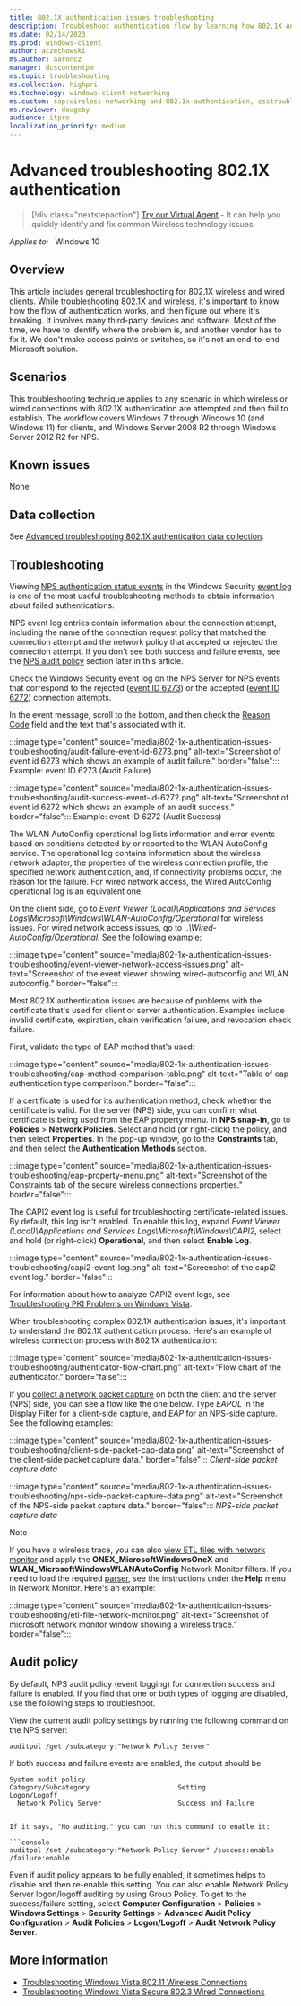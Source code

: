 ```yaml
---
title: 802.1X authentication issues troubleshooting
description: Troubleshoot authentication flow by learning how 802.1X Authentication works for wired and wireless clients.
ms.date: 02/14/2023
ms.prod: windows-client
author: aczechowski
ms.author: aaroncz
manager: dcscontentpm
ms.topic: troubleshooting
ms.collection: highpri
ms.technology: windows-client-networking
ms.custom: sap:wireless-networking-and-802.1x-authentication, csstroubleshoot
ms.reviewer: dougeby
audience: itpro
localization_priority: medium
---
```

# Advanced troubleshooting 802.1X authentication

> [!div class="nextstepaction"]
> <a href="https://vsa.services.microsoft.com/v1.0/?partnerId=7d74cf73-5217-4008-833f-87a1a278f2cb&flowId=DMC&initialQuery=31806441" target='_blank'>Try our Virtual Agent</a> - It can help you quickly identify and fix common Wireless technology issues.

_Applies to:_ &nbsp; Windows 10

## Overview

This article includes general troubleshooting for 802.1X wireless and wired clients. While troubleshooting 802.1X and wireless, it's important to know how the flow of authentication works, and then figure out where it's breaking. It involves many third-party devices and software. Most of the time, we have to identify where the problem is, and another vendor has to fix it. We don't make access points or switches, so it's not an end-to-end Microsoft solution.

## Scenarios

This troubleshooting technique applies to any scenario in which wireless or wired connections with 802.1X authentication are attempted and then fail to establish. The workflow covers Windows 7 through Windows 10 (and Windows 11) for clients, and Windows Server 2008 R2 through Windows Server 2012 R2 for NPS.

## Known issues

None

## Data collection

See [Advanced troubleshooting 802.1X authentication data collection](data-collection-for-troubleshooting-802-1x-authentication-issues.md).

## Troubleshooting

Viewing [NPS authentication status events](/previous-versions/windows/it-pro/windows-server-2008-R2-and-2008/cc735320(v%3dws.10)) in the Windows Security [event log](/previous-versions/windows/it-pro/windows-server-2008-R2-and-2008/cc722404(v%3dws.11)) is one of the most useful troubleshooting methods to obtain information about failed authentications.

NPS event log entries contain information about the connection attempt, including the name of the connection request policy that matched the connection attempt and the network policy that accepted or rejected the connection attempt. If you don't see both success and failure events, see the [NPS audit policy](#audit-policy) section later in this article.

Check the Windows Security event log on the NPS Server for NPS events that correspond to the rejected ([event ID 6273](/previous-versions/windows/it-pro/windows-server-2008-R2-and-2008/cc735399(v%3dws.10))) or the accepted ([event ID 6272](/previous-versions/windows/it-pro/windows-server-2008-R2-and-2008/cc735388(v%3dws.10))) connection attempts.

In the event message, scroll to the bottom, and then check the [Reason Code](/previous-versions/windows/it-pro/windows-server-2008-R2-and-2008/dd197570(v%3dws.10)) field and the text that's associated with it.

:::image type="content" source="media/802-1x-authentication-issues-troubleshooting/audit-failure-event-id-6273.png" alt-text="Screenshot of event id 6273 which shows an example of audit failure." border="false":::
   Example: event ID 6273 (Audit Failure)

:::image type="content" source="media/802-1x-authentication-issues-troubleshooting/audit-success-event-id-6272.png" alt-text="Screenshot of event id 6272 which shows an example of an audit success." border="false":::
   Example: event ID 6272 (Audit Success)

The WLAN AutoConfig operational log lists information and error events based on conditions detected by or reported to the WLAN AutoConfig service. The operational log contains information about the wireless network adapter, the properties of the wireless connection profile, the specified network authentication, and, if connectivity problems occur, the reason for the failure. For wired network access, the Wired AutoConfig operational log is an equivalent one.

On the client side, go to *Event Viewer (Local)\\Applications and Services Logs\\Microsoft\\Windows\\WLAN-AutoConfig\/Operational* for wireless issues. For wired network access issues, go to  *..\\Wired-AutoConfig\/Operational*. See the following example:

:::image type="content" source="media/802-1x-authentication-issues-troubleshooting/event-viewer-network-access-issues.png" alt-text="Screenshot of the event viewer showing wired-autoconfig and WLAN autoconfig." border="false":::

Most 802.1X authentication issues are because of problems with the certificate that's used for client or server authentication. Examples include invalid certificate, expiration, chain verification failure, and revocation check failure.

First, validate the type of EAP method that's used:

:::image type="content" source="media/802-1x-authentication-issues-troubleshooting/eap-method-comparison-table.png" alt-text="Table of eap authentication type comparison." border="false":::

If a certificate is used for its authentication method, check whether the certificate is valid. For the server (NPS) side, you can confirm what certificate is being used from the EAP property menu. In **NPS snap-in**, go to **Policies** > **Network Policies**. Select and hold (or right-click) the policy, and then select **Properties**. In the pop-up window, go to the **Constraints** tab, and then select the **Authentication Methods** section.

:::image type="content" source="media/802-1x-authentication-issues-troubleshooting/eap-property-menu.png" alt-text="Screenshot of the Constraints tab of the secure wireless connections properties." border="false":::

The CAPI2 event log is useful for troubleshooting certificate-related issues.
By default, this log isn't enabled. To enable this log, expand *Event Viewer (Local)\\Applications and Services Logs\\Microsoft\\Windows\\CAPI2*, select and hold (or right-click) **Operational**, and then select **Enable Log**.

:::image type="content" source="media/802-1x-authentication-issues-troubleshooting/capi2-event-log.png" alt-text="Screenshot of the capi2 event log." border="false":::

For information about how to analyze CAPI2 event logs, see
[Troubleshooting PKI Problems on Windows Vista](/previous-versions/windows/it-pro/windows-vista/cc749296%28v=ws.10%29).

When troubleshooting complex 802.1X authentication issues, it's important to understand the 802.1X authentication process. Here's an example of wireless connection process with 802.1X authentication:

:::image type="content" source="media/802-1x-authentication-issues-troubleshooting/authenticator-flow-chart.png" alt-text="Flow chart of the authenticator." border="false":::

If you [collect a network packet capture](collect-data-using-network-monitor.md) on both the client and the server (NPS) side, you can see a flow like the one below. Type *EAPOL* in the Display Filter for a client-side capture, and *EAP* for an NPS-side capture. See the following examples:

:::image type="content" source="media/802-1x-authentication-issues-troubleshooting/client-side-packet-cap-data.png" alt-text="Screenshot of the client-side packet capture data." border="false":::
*Client-side packet capture data*

:::image type="content" source="media/802-1x-authentication-issues-troubleshooting/nps-side-packet-capture-data.png" alt-text="Screenshot of the NPS-side packet capture data." border="false":::
*NPS-side packet capture data*

> [!NOTE]
> If you have a wireless trace, you can also [view ETL files with network monitor](/windows/desktop/ndf/using-network-monitor-to-view-etl-files) and apply the **ONEX_MicrosoftWindowsOneX** and **WLAN_MicrosoftWindowsWLANAutoConfig** Network Monitor filters. If you need to load the required [parser](/archive/blogs/netmon/parser-profiles-in-network-monitor-3-4), see the instructions under the **Help** menu in Network Monitor. Here's an example:

:::image type="content" source="media/802-1x-authentication-issues-troubleshooting/etl-file-network-monitor.png" alt-text="Screenshot of microsoft network monitor window showing a wireless trace." border="false":::

## Audit policy

By default, NPS audit policy (event logging) for connection success and failure is enabled. If you find that one or both types of logging are disabled, use the following steps to troubleshoot.

View the current audit policy settings by running the following command on the NPS server:

```console
auditpol /get /subcategory:"Network Policy Server"
```

If both success and failure events are enabled, the output should be:

```output
System audit policy
Category/Subcategory                      Setting
Logon/Logoff
  Network Policy Server                   Success and Failure


If it says, "No auditing," you can run this command to enable it:

```console
auditpol /set /subcategory:"Network Policy Server" /success:enable /failure:enable
```

Even if audit policy appears to be fully enabled, it sometimes helps to disable and then re-enable this setting. You can also enable Network Policy Server logon/logoff auditing by using Group Policy. To get to the success/failure setting, select **Computer Configuration** > **Policies** > **Windows Settings** > **Security Settings** > **Advanced Audit Policy Configuration** > **Audit Policies** > **Logon/Logoff** > **Audit Network Policy Server**.

## More information

- [Troubleshooting Windows Vista 802.11 Wireless Connections](/previous-versions/windows/it-pro/windows-vista/cc766215(v=ws.10))
- [Troubleshooting Windows Vista Secure 802.3 Wired Connections](/previous-versions/windows/it-pro/windows-vista/cc749352(v=ws.10))
